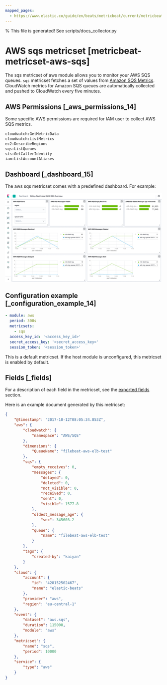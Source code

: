 ```yaml
---
mapped_pages:
  - https://www.elastic.co/guide/en/beats/metricbeat/current/metricbeat-metricset-aws-sqs.html
---
```


% This file is generated! See scripts/docs_collector.py

# AWS sqs metricset [metricbeat-metricset-aws-sqs]

The sqs metricset of aws module allows you to monitor your AWS SQS queues. `sqs` metricset fetches a set of values from [Amazon SQS Metrics](https://docs.aws.amazon.com/AWSSimpleQueueService/latest/SQSDeveloperGuide/sqs-available-cloudwatch-metrics.html). CloudWatch metrics for Amazon SQS queues are automatically collected and pushed to CloudWatch every five minutes.


## AWS Permissions [_aws_permissions_14]

Some specific AWS permissions are required for IAM user to collect AWS SQS metrics.

```
cloudwatch:GetMetricData
cloudwatch:ListMetrics
ec2:DescribeRegions
sqs:ListQueues
sts:GetCallerIdentity
iam:ListAccountAliases
```


## Dashboard [_dashboard_15]

The aws sqs metricset comes with a predefined dashboard. For example:

![metricbeat aws sqs overview](images/metricbeat-aws-sqs-overview.png)


## Configuration example [_configuration_example_14]

```yaml
- module: aws
  period: 300s
  metricsets:
    - sqs
  access_key_id: '<access_key_id>'
  secret_access_key: '<secret_access_key>'
  session_token: '<session_token>'
```

This is a default metricset. If the host module is unconfigured, this metricset is enabled by default.

## Fields [_fields]

For a description of each field in the metricset, see the [exported fields](/reference/metricbeat/exported-fields-aws.md) section.

Here is an example document generated by this metricset:

```json
{
    "@timestamp": "2017-10-12T08:05:34.853Z",
    "aws": {
        "cloudwatch": {
            "namespace": "AWS/SQS"
        },
        "dimensions": {
            "QueueName": "filebeat-aws-elb-test"
        },
        "sqs": {
            "empty_receives": 0,
            "messages": {
                "delayed": 0,
                "deleted": 0,
                "not_visible": 0,
                "received": 0,
                "sent": 0,
                "visible": 1577.8
            },
            "oldest_message_age": {
                "sec": 345603.2
            },
            "queue": {
                "name": "filebeat-aws-elb-test"
            }
        },
        "tags": {
            "created-by": "kaiyan"
        }
    },
    "cloud": {
        "account": {
            "id": "428152502467",
            "name": "elastic-beats"
        },
        "provider": "aws",
        "region": "eu-central-1"
    },
    "event": {
        "dataset": "aws.sqs",
        "duration": 115000,
        "module": "aws"
    },
    "metricset": {
        "name": "sqs",
        "period": 10000
    },
    "service": {
        "type": "aws"
    }
}
```
